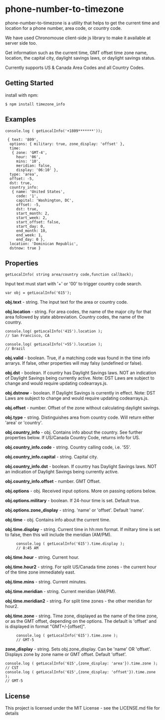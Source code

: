 # phone-number-to-timezone

phone-number-to-timezone is a utility that helps to get the current time and location for a phone number, area code, or country code.

We have used Chronomouse client-side js library to make it available at server side too.

Get information such as the current time, GMT offset time zone name, location, the capital city, daylight savings laws, or daylight savings status.

Currently supports US & Canada Area Codes and all Country Codes.

## Getting Started

install with npm:

```
$ npm install timezone_info
```

## Examples

```
console.log ( getLocalInfo('+1809*******'));

 { text: '809',
  options: { military: true, zone_display: 'offset' },
  time:
   { zone: 'GMT-4',
     hour: '06',
     mins: '10',
     meridian: false,
     display: '06:10' },
  type: 'area',
  offset: -5,
  dst: true,
  country_info:
   { name: 'United States',
     code: '1',
     capital: 'Washington, DC',
     offset: -5,
     dst: true,
     start_month: 2,
     start_week: 2,
     start_offset: false,
     start_day: 0,
     end_month: 10,
     end_week: 1,
     end_day: 0 },
  location: 'Dominican Republic',
  dstnow: true }

```
## Properties
```
getLocalInfo( string area/country code,function callback);
```
Input text must start with '+' or '00' to trigger country code search.
```
var obj = getLocalInfo('615');
```

**obj.text** - string. The input text for the area or country code.

**obj.location** - string. For area codes, the name of the major city for that area followed by state abbreviation. Country codes, the name of the country.

```
console.log( getLocalInfo('415').location );
// San Francisco, CA

console.log( getLocalInfo('+55').location );
// Brazil
```

**obj.valid** - boolean. True, if a matching code was found in the time info arrarys. If false, other properties will may falsy (undefined or false).

**obj.dst** - boolean. If country has Daylight Savings laws. NOT an indication of Daylight Savings being currently active. Note: DST Laws are subject to change and would require updating codearrays.js.

**obj.dstnow** - boolean. If Daylight Savings is currently in effect. Note: DST Laws are subject to change and would require updating codearrays.js.

**obj.offset** - number. Offset of the zone without calculating daylight savings.

**obj.type** - string. Distinguishes area from country code. Will return either 'area' or 'country'.

**obj.country_info** - obj. Contains info about the country. See further properties below. If US/Canada Country Code, returns info for US.

**obj.country_info.code** - string. Country calling code, i.e. '55'.

**obj.country_info.capital** - string. Capital city.

**obj.country_info.dst** - boolean. If country has Daylight Savings laws. NOT an indication of Daylight Savings being currently active.

**obj.country_info.offset** - number. GMT Offset.

**obj.options** - obj. Received input options. More on passing options below.

**obj.options.military** - boolean. If 24-hour time is set. Default true.

**obj.options.zone_display** - string. 'name' or 'offset'. Default 'name'.

**obj.time** - obj. Contains info about the current time.

**obj.time.display** - string. Current time in hh:mm format. If miltary time is set to false, then this will include the meridian (AM/PM).

```
     console.log ( getLocalInfo('615').time.display );
     // 8:45 AM
```

**obj.time.hour** - string. Current hour.

**obj.time.hour2** - string. For split US/Canada time zones - the current hour of the time zone immediately east.

**obj.time.mins** - string. Current minutes.

**obj.time.meridian** - string. Current meridian (AM/PM).

**obj.time.meridian2** - string. For split time zones - the other meridian for hour2.

**obj.time.zone** - string. Time zone, displayed as the name of the time zone, or as the GMT offset, depending on the options. The default is 'offset' and is displayed in format "GMT+/-[offset]".


```
     console.log ( getLocalInfo('615').time.zone );
     // GMT-5
```

**zone_display** - string. Sets obj.zone_display. Can be 'name' OR 'offset'. Displays zone by zone name or GMT offset. Default 'offset'.
```
console.log ( getLocalInfo('615',{zone_display: 'area'}).time.zone );
// CST
console.log ( getLocalInfo('615',{zone_display: 'offset'}).time.zone );
// GMT-5
```

## License

This project is licensed under the MIT License - see the LICENSE.md file for details
